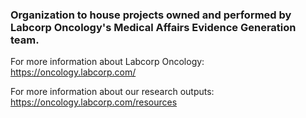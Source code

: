 ### Organization to house projects owned and performed by Labcorp Oncology's Medical Affairs Evidence Generation team.

For more information about Labcorp Oncology: https://oncology.labcorp.com/

For more information about our research outputs: https://oncology.labcorp.com/resources

